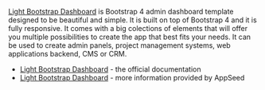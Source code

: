[Light Bootstrap Dashboard](https://www.creative-tim.com/product/light-bootstrap-dashboard?AFFILIATE=128200) is Bootstrap 4 admin dashboard template designed to be beautiful and simple. It is built on top of Bootstrap 4 and it is fully responsive. It comes with a big colections of elements that will offer you multiple possibilities to create the app that best fits your needs. It can be used to create admin panels, project management systems, web applications backend, CMS or CRM.

- [Light Bootstrap Dashboard](https://demos.creative-tim.com/light-bootstrap-dashboard/documentation/tutorial-components.html) - the official documentation
- [Light Bootstrap Dashboard](/bootstrap-template/light-bootstrap-dashboard/) - more information provided by AppSeed
